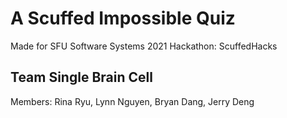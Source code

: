 # A Scuffed Impossible Quiz

Made for SFU Software Systems 2021 Hackathon: ScuffedHacks

Team Single Brain Cell
----------------------
Members:
Rina Ryu, 
Lynn Nguyen, 
Bryan Dang, 
Jerry Deng
